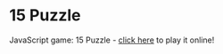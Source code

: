 # 15 Puzzle

JavaScript game: 15 Puzzle - [click here](https://arnisritins.github.io/15-Puzzle/) to play it online!
